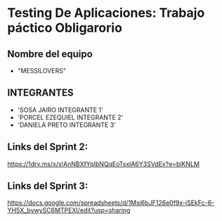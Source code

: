 # Testing De Aplicaciones: Trabajo páctico Obligarorio



## Nombre del equipo

-    "MESSILOVERS"

## INTEGRANTES
   
-   'SOSA JAIRO INTEGRANTE 1'
-   'PORCEL EZEQUIEL INTEGRANTE 2'
-   'DANIELA PRETO INTEGRANTE 3'

## Links del Sprint 2:
https://1drv.ms/x/s!AnNBXfYqIbNQqEoTsxlA6Y3SVdEx?e=blKNLM

## Links del Sprint 3:
https://docs.google.com/spreadsheets/d/1Msi6bJF126e0f9x-jSEkFc-6-YH5X_bywySC6MTPEXI/edit?usp=sharing
